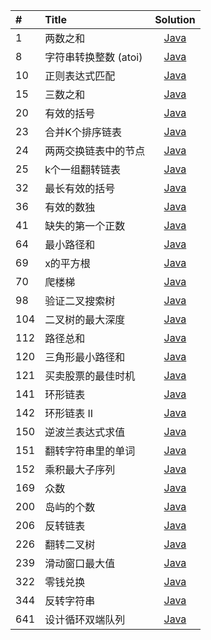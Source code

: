 | #  | Title | Solution |
| :----- | :--------  | :---------: |
| 1 | 两数之和 | [Java]() |
| 8 | 字符串转换整数 (atoi) | [Java]() |
| 10 | 正则表达式匹配 | [Java](https://github.com/A11Might/SomePracticeCode/blob/master/leetCode/RegularExpressionMatching.java) |
| 15 | 三数之和 | [Java](https://github.com/A11Might/SomePracticeCode/blob/master/leetCode/ThreeSum.java) |
| 20 | 有效的括号 | [Java](https://github.com/A11Might/SomePracticeCode/blob/master/leetCode/ValidParentheses.java) |
| 23 | 合并K个排序链表 | [Java](https://github.com/A11Might/SomePracticeCode/blob/master/leetCode/MergekSortedLists.java) |
| 24 | 两两交换链表中的节点 | [Java](https://github.com/A11Might/SomePracticeCode/blob/master/leetCode/SwapNodesInPairs.java) |
| 25 | k个一组翻转链表 | [Java](https://github.com/A11Might/SomePracticeCode/blob/master/leetCode/ReverseNodesInGroup.java) |
| 32 | 最长有效的括号 | [Java](https://github.com/A11Might/SomePracticeCode/blob/master/leetCode/LongestValidParentheses.java) |
| 36 | 有效的数独 | [Java](https://github.com/A11Might/SomePracticeCode/blob/master/leetCode/ValidSudoku.jav) |
| 41 | 缺失的第一个正数 | [Java](https://github.com/A11Might/SomePracticeCode/blob/master/leetCode/FirstMissingPositive.java) |
| 64 | 最小路径和 | [Java](https://github.com/A11Might/SomePracticeCode/blob/master/leetCode/MinimumPathSum.java) |
| 69 | x的平方根 | [Java](https://github.com/A11Might/SomePracticeCode/blob/master/leetCode/MySqurt.java) |
| 70 | 爬楼梯 | [Java](https://github.com/A11Might/SomePracticeCode/blob/master/leetCode/ClimbingStairs.java) |
| 98 | 验证二叉搜索树 | [Java](https://github.com/A11Might/SomePracticeCode/blob/master/leetCode/ValidateBinarySearchTree.java) |
| 104 | 二叉树的最大深度 | [Java](https://github.com/A11Might/SomePracticeCode/blob/master/leetCode/MaximumDepthofBinaryTree.java) |
| 112 | 路径总和 | [Java](https://github.com/A11Might/SomePracticeCode/blob/master/leetCode/PathSum.java) |
| 120 | 三角形最小路径和 | [Java](https://github.com/A11Might/SomePracticeCode/blob/master/leetCode/Triangle.java) |
| 121 | 买卖股票的最佳时机 | [Java](https://github.com/A11Might/SomePracticeCode/blob/master/leetCode/BestTimetoBuyandSellStock.java) |
| 141 | 环形链表 | [Java](https://github.com/A11Might/SomePracticeCode/blob/master/leetCode/LinkedListCycle.java) |
| 142 | 环形链表 II | [Java](https://github.com/A11Might/SomePracticeCode/blob/master/leetCode/LinkedListCycleII.java) |
| 150 | 逆波兰表达式求值 | [Java](https://github.com/A11Might/SomePracticeCode/blob/master/leetCode/EvaluateReversePolishNotatio.java) |
| 151 | 翻转字符串里的单词 | [Java](https://github.com/A11Might/SomePracticeCode/blob/master/leetCode/ReverseWordsinaString.java) |
| 152 | 乘积最大子序列 | [Java](https://github.com/A11Might/SomePracticeCode/blob/master/leetCode/MaximumProductSubarray.java) |
| 169 | 众数 | [Java](https://github.com/A11Might/SomePracticeCode/blob/master/leetCode/MajorityElement.java) |
| 200 | 岛屿的个数 | [Java](https://github.com/A11Might/SomePracticeCode/blob/master/leetCode/NumberofIslands.java) |
| 206 | 反转链表 | [Java](https://github.com/A11Might/SomePracticeCode/blob/master/leetCode/ReverseLinkedList.java) |
| 226 | 翻转二叉树 | [Java](https://github.com/A11Might/SomePracticeCode/blob/master/leetCode/InvertBinaryTree.java) |
| 239 | 滑动窗口最大值 | [Java](https://github.com/A11Might/SomePracticeCode/blob/master/leetCode/MaxSlidingWindow.java) |
| 322 | 零钱兑换 | [Java](https://github.com/A11Might/SomePracticeCode/blob/master/leetCode/CionChange.java) |
| 344 | 反转字符串 | [Java](https://github.com/A11Might/SomePracticeCode/blob/master/leetCode/ReverseString.java) |
| 641 | 设计循环双端队列 | [Java](https://github.com/A11Might/SomePracticeCode/blob/master/leetCode/DesignCircularDeque.java) |


